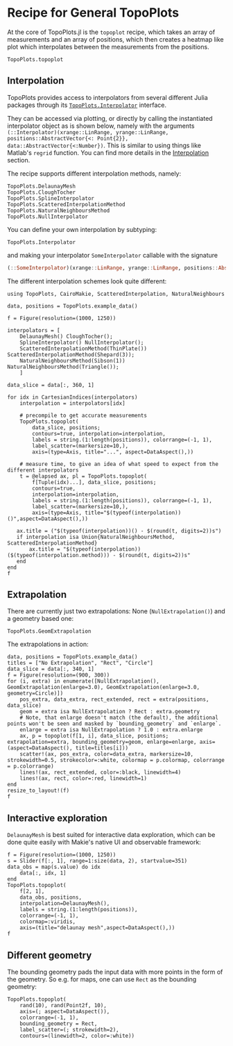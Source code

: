# Recipe for General TopoPlots


At the core of TopoPlots.jl is the `topoplot` recipe, which takes an array of measurements and an array of positions, which then creates a heatmap like plot which interpolates between the measurements from the positions.

```@docs
TopoPlots.topoplot
```

## Interpolation

TopoPlots provides access to interpolators from several different Julia packages through its [`TopoPlots.Interpolator`](@ref) interface.

They can be accessed via plotting, or directly by calling the instantiated interpolator object as is shown below, namely with the arguments `(::Interpolator)(xrange::LinRange, yrange::LinRange, positions::AbstractVector{<: Point{2}}, data::AbstractVector{<:Number})`.  This is similar to using things like Matlab's `regrid` function.  You can find more details in the [Interpolation](@ref) section.

The recipe supports different interpolation methods, namely:

```@docs
TopoPlots.DelaunayMesh
TopoPlots.CloughTocher
TopoPlots.SplineInterpolator
TopoPlots.ScatteredInterpolationMethod
TopoPlots.NaturalNeighboursMethod
TopoPlots.NullInterpolator
```

You can define your own interpolation by subtyping:

```@docs
TopoPlots.Interpolator
```

and making your interpolator `SomeInterpolator` callable with the signature 
```julia        
(::SomeInterpolator)(xrange::LinRange, yrange::LinRange, positions::AbstractVector{<: Point{2}}, data::AbstractVector{<:Number}; mask=nothing)
```

The different interpolation schemes look quite different:

```@example 1
using TopoPlots, CairoMakie, ScatteredInterpolation, NaturalNeighbours

data, positions = TopoPlots.example_data()

f = Figure(resolution=(1000, 1250))

interpolators = [
    DelaunayMesh() CloughTocher();
    SplineInterpolator() NullInterpolator();
    ScatteredInterpolationMethod(ThinPlate()) ScatteredInterpolationMethod(Shepard(3));
    NaturalNeighboursMethod(Sibson(1)) NaturalNeighboursMethod(Triangle());
    ]

data_slice = data[:, 360, 1]

for idx in CartesianIndices(interpolators)
    interpolation = interpolators[idx]

    # precompile to get accurate measurements
    TopoPlots.topoplot(
        data_slice, positions;
        contours=true, interpolation=interpolation,
        labels = string.(1:length(positions)), colorrange=(-1, 1),
        label_scatter=(markersize=10,),
        axis=(type=Axis, title="...", aspect=DataAspect(),))

    # measure time, to give an idea of what speed to expect from the different interpolators
    t = @elapsed ax, pl = TopoPlots.topoplot(
        f[Tuple(idx)...], data_slice, positions;
        contours=true,
        interpolation=interpolation,
        labels = string.(1:length(positions)), colorrange=(-1, 1),
        label_scatter=(markersize=10,),
        axis=(type=Axis, title="$(typeof(interpolation))()",aspect=DataAspect(),))

   ax.title = ("$(typeof(interpolation))() - $(round(t, digits=2))s")
   if interpolation isa Union{NaturalNeighboursMethod, ScatteredInterpolationMethod}
       ax.title = "$(typeof(interpolation))($(typeof(interpolation.method))) - $(round(t, digits=2))s"
   end
end
f
```

## Extrapolation

There are currently just two extrapolations: None (`NullExtrapolation()`) and a geometry based one:

```@docs
TopoPlots.GeomExtrapolation
```

The extrapolations in action:

```@example 1
data, positions = TopoPlots.example_data()
titles = ["No Extrapolation", "Rect", "Circle"]
data_slice = data[:, 340, 1]
f = Figure(resolution=(900, 300))
for (i, extra) in enumerate([NullExtrapolation(), GeomExtrapolation(enlarge=3.0), GeomExtrapolation(enlarge=3.0, geometry=Circle)])
    pos_extra, data_extra, rect_extended, rect = extra(positions, data_slice)
    geom = extra isa NullExtrapolation ? Rect : extra.geometry
    # Note, that enlarge doesn't match (the default), the additional points won't be seen and masked by `bounding_geometry` and `enlarge`.
    enlarge = extra isa NullExtrapolation ? 1.0 : extra.enlarge
    ax, p = topoplot(f[1, i], data_slice, positions; extrapolation=extra, bounding_geometry=geom, enlarge=enlarge, axis=(aspect=DataAspect(), title=titles[i]))
    scatter!(ax, pos_extra, color=data_extra, markersize=10, strokewidth=0.5, strokecolor=:white, colormap = p.colormap, colorrange = p.colorrange)
    lines!(ax, rect_extended, color=:black, linewidth=4)
    lines!(ax, rect, color=:red, linewidth=1)
end
resize_to_layout!(f)
f
```


## Interactive exploration

`DelaunayMesh` is best suited for interactive data exploration, which can be done quite easily with Makie's native UI and observable framework:

```@example 1
f = Figure(resolution=(1000, 1250))
s = Slider(f[:, 1], range=1:size(data, 2), startvalue=351)
data_obs = map(s.value) do idx
    data[:, idx, 1]
end
TopoPlots.topoplot(
    f[2, 1],
    data_obs, positions,
    interpolation=DelaunayMesh(),
    labels = string.(1:length(positions)),
    colorrange=(-1, 1),
    colormap=:viridis,
    axis=(title="delaunay mesh",aspect=DataAspect(),))
f
```

## Different geometry

The bounding geometry pads the input data with more points in the form of the geometry.
So e.g. for maps, one can use `Rect` as the bounding geometry:

```@example 1
TopoPlots.topoplot(
    rand(10), rand(Point2f, 10),
    axis=(; aspect=DataAspect()),
    colorrange=(-1, 1),
    bounding_geometry = Rect,
    label_scatter=(; strokewidth=2),
    contours=(linewidth=2, color=:white))
```
